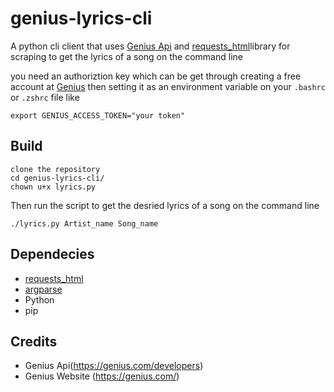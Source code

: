 # genius-lyrics-cli

A python cli client that uses [Genius Api](https://genius.com/developers) and [requests_html](https://requests-html.kennethreitz.org/)library for scraping to get the lyrics of a song on the command line


you need an authoriztion key which can be get through creating a free account at [Genius](https://genius.com/) then setting it as an environment variable on your ```.bashrc``` or ```.zshrc``` file like

``````
export GENIUS_ACCESS_TOKEN="your token"

``````

## Build

``````
clone the repository
cd genius-lyrics-cli/
chown u+x lyrics.py

``````

Then run the script to get the desried lyrics of a song on the command line

``````
./lyrics.py Artist_name Song_name

``````

## Dependecies

* [requests_html](https://requests-html.kennethreitz.org/)
* [argparse](https://requests-html.kennethreitz.org/)
* Python 
* pip

## Credits
* Genius Api(https://genius.com/developers)
* Genius Website (https://genius.com/)
